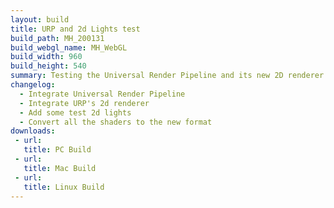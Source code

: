 ```yaml
---
layout: build
title: URP and 2d Lights test
build_path: MH_200131
build_webgl_name: MH_WebGL
build_width: 960
build_height: 540
summary: Testing the Universal Render Pipeline and its new 2D renderer.
changelog:
  - Integrate Universal Render Pipeline
  - Integrate URP's 2d renderer
  - Add some test 2d lights
  - Convert all the shaders to the new format
downloads:
 - url: 
   title: PC Build
 - url: 
   title: Mac Build
 - url: 
   title: Linux Build
---
```

